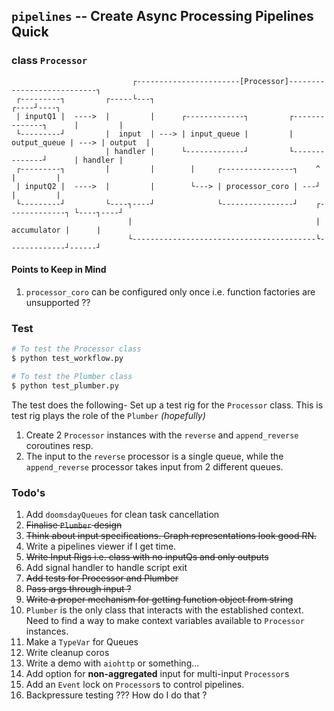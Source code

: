 ## `pipelines` -- Create Async Processing Pipelines Quick



### class `Processor`
```
                           ┌-----------------------[Processor]---------------------------┐     
 ┌---------┐         ┌-----└---┐                                                    ┌----┘----┐
 | inputQ1 |  ---->  |         |      ┌-------------┐         ┌--------------┐      |         |
 └---------┘         |  input  | ---> | input_queue |         | output_queue | ---> | output  |
                     | handler |      └-------------┘         └--------------┘      | handler |
 ┌---------┐         |         |        |     ┌----------------┐    ^               |         |
 | inputQ2 |  ---->  |         |        └---> | processor_coro | ---┘               |         |
 └---------┘         └----┐----┘              └----------------┘    ┌-------------┐ └----┐----┘
                          |                                         | accumulator |      |     
                          └-----------------------------------------└-------------┘------┘     
```
#### Points to Keep in Mind
1. `processor_coro` can be configured only once i.e. function factories are unsupported ??

### Test
```bash
# To test the Processor class 
$ python test_workflow.py

# To test the Plumber class
$ python test_plumber.py
```
The test does the following-
Set up a test rig for the `Processor` class. This is test rig plays the role of the `Plumber` *(hopefully)*
1. Create 2 `Processor` instances with the `reverse` and `append_reverse` coroutines resp.
2. The input to the `reverse` processor is a single queue, while the `append_reverse` processor takes input from 2 different queues.

### Todo's
1. Add `doomsdayQueues` for clean task cancellation
2. ~~Finalise `Plumber` design~~
3. ~~Think about input specifications. Graph representations look good RN.~~
4. Write a pipelines viewer if I get time.
5. ~~Write Input Rigs i.e. class with no inputQs and only outputs~~ 
6. Add signal handler to handle script exit
7. ~~Add tests for Processor and Plumber~~
8. ~~Pass args through input ?~~
9. ~~Write a proper mechanism for getting function object from string~~
10. `Plumber` is the only class that interacts with the established context. Need to find a way to make context variables available to `Processor` instances.
11. Make a `TypeVar` for Queues
12. Write cleanup coros
13. Write a demo with `aiohttp` or something...
14. Add option for **non-aggregated** input for multi-input `Processor`s
15. Add an `Event` lock on `Processor`s to control pipelines.
16. Backpressure testing ??? How do I do that ?
